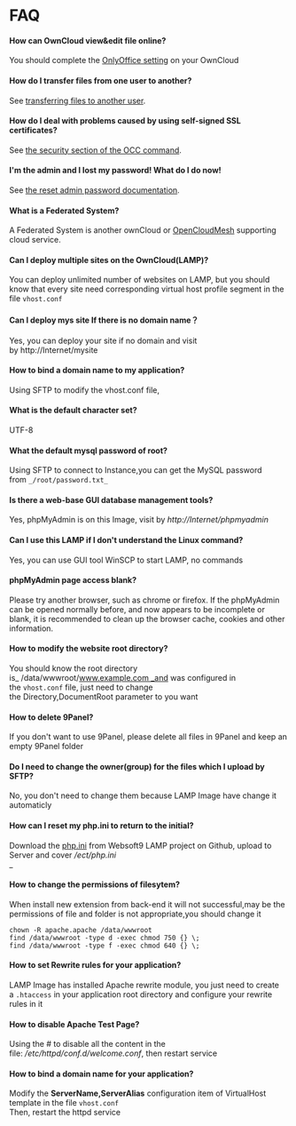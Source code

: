 # FAQ

<a name="1ycWh"></a>
#### How can OwnCloud view&edit file online?
You should complete the [OnlyOffice setting](admin-onlyds) on your OwnCloud

<a name="mbxYH"></a>
#### How do I transfer files from one user to another?
See [transferring files to another user](https://doc.owncloud.org/server/admin_manual/configuration/files/file_sharing_configuration.html#transferring-files-to-another-user).

<a name="sXbab"></a>
#### [](https://doc.owncloud.org/server/admin_manual/faq/#how-do-i-deal-with-problems-caused-by-using-self-signed-ssl-certificates)How do I deal with problems caused by using self-signed SSL certificates?
See [the security section of the OCC command](https://doc.owncloud.org/server/admin_manual/configuration/server/occ_command.html#security).

<a name="zlm5N"></a>
#### [](https://doc.owncloud.org/server/admin_manual/faq/#im-the-admin-and-i-lost-my-password-what-do-i-do-now)I'm the admin and I lost my password! What do I do now!
See [the reset admin password documentation](https://doc.owncloud.org/server/admin_manual/configuration/user/reset_admin_password.html).

<a name="Et08a"></a>
#### [](https://doc.owncloud.org/server/admin_manual/faq/#what-is-a-federated-system)What is a Federated System?
A Federated System is another ownCloud or [OpenCloudMesh](https://oc.owncloud.com/opencloudmesh.html) supporting cloud service.

<a name="5b085d9d"></a>
#### Can I deploy multiple sites on the OwnCloud(LAMP)?
You can deploy unlimited number of websites on LAMP, but you should know that every site need corresponding virtual host profile segment in the file `vhost.conf`

<a name="7d55d680"></a>
#### Can I deploy mys site If there is no domain name？
Yes, you can deploy your site if no domain and visit by http://Internet/mysite 

<a name="34abd8ab"></a>
#### How to bind a domain name to my application?
Using SFTP to modify the vhost.conf file, 

<a name="89946f5b"></a>
#### What is the default character set?
UTF-8

<a name="5cd8198d"></a>
#### What the default mysql password of root?
Using SFTP to connect to Instance,you can get the MySQL password from `_/root/password.txt_`

<a name="f1c5eb6c"></a>
#### Is there a web-base GUI database management tools?
Yes, phpMyAdmin is on this Image, visit by _http://Internet/phpmyadmin_

<a name="26cadc19"></a>
#### Can I use this LAMP if I don't understand the Linux command?
Yes, you can use GUI tool WinSCP to start LAMP, no commands

<a name="6641224a"></a>
#### phpMyAdmin page access blank?
Please try another browser, such as chrome or firefox. If the phpMyAdmin can be opened normally before, and now appears to be incomplete or blank, it is recommended to clean up the browser cache, cookies and other information.

<a name="1aa32c03"></a>
#### How to modify the website root directory?
You should know the root directory is_ /data/wwwroot/www.example.com _and was configured in the `vhost.conf` file, just need to change the Directory,DocumentRoot parameter to you want

<a name="5f2225b2"></a>
#### How to delete 9Panel?
If you don't want to use 9Panel, please delete all files in 9Panel and keep an empty 9Panel folder

<a name="2a66e2a7"></a>
#### Do I need to change the owner(group) for the files which I upload by SFTP?
No, you don't need to change them because LAMP Image have change it automaticly

<a name="194ea5a5"></a>
#### How can I reset my php.ini to return to the initial?
Download the [php.ini](https://github.com/Websoft9/ansible-lamp/blob/master/roles/php/templates/php.ini) from Websoft9 LAMP project on Github, upload to Server and cover _/ect/php.ini_<br />_
<a name="08f4f5e3"></a>
#### How to change the permissions of filesytem?
When install new extension from back-end it will not successful,may be the permissions of file and folder is not appropriate,you should change it
```shell
chown -R apache.apache /data/wwwroot
find /data/wwwroot -type d -exec chmod 750 {} \;
find /data/wwwroot -type f -exec chmod 640 {} \;
```

<a name="2c594c45"></a>
#### How to set Rewrite rules for your application?
LAMP Image has installed Apache rewrite module, you just need to create a `.htaccess` in your application root directory and configure your rewrite rules in it

<a name="ee7a1c51"></a>
#### How to disable Apache Test Page?
Using the # to disable all the content in the file: _/etc/httpd/conf.d/welcome.conf_, then restart service

<a name="83c28318"></a>
#### How to bind a domain name for your application?
Modify the **ServerName,ServerAlias** configuration item of VirtualHost template in the file `vhost.conf`<br />Then, restart the httpd service
